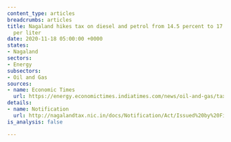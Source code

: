 ```yaml
---
content_type: articles
breadcrumbs: articles
title: Nagaland hikes tax on diesel and petrol from 14.5 percent to 17.50 percent
  per liter
date: 2020-11-18 05:00:00 +0000
states:
- Nagaland
sectors:
- Energy
subsectors:
- Oil and Gas
sources:
- name: Economic Times
  url: https://energy.economictimes.indiatimes.com/news/oil-and-gas/tax-on-fuels-hiked-in-nagaland/79202597
details:
- name: Notification
  url: http://nagalandtax.nic.in/docs/Notification/Act/Issued%20by%20Finance%20Department/Petroleum/2020/Petro%20rate.jpg
is_analysis: false

---
```

